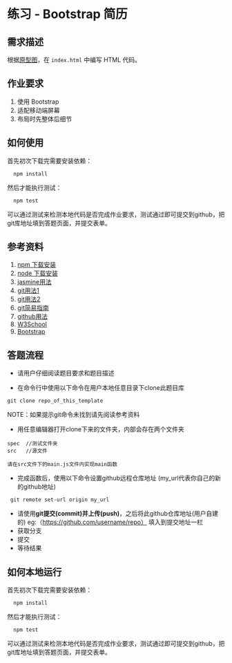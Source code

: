 #  练习 - Bootstrap 简历
## 需求描述
根据[原型图](http://wrapbootstrap.com/preview/WB0265951)，在 `index.html` 中编写 HTML 代码。

## 作业要求
1. 使用 Bootstrap
1. 适配移动端屏幕
1. 布局时先整体后细节

## 如何使用

首先初次下载完需要安装依赖：
```
  npm install
```

然后才能执行测试：

```
  npm test
```

可以通过测试来检测本地代码是否完成作业要求，测试通过即可提交到github，把git库地址填到答题页面，并提交表单。

## 参考资料
1. [npm 下载安装](https://github.com/npm/npm)
2. [node 下载安装](https://github.com/creationix/nvm)
3. [jasmine用法](http://jasmine.github.io/2.4/introduction.html)
4. [git用法1](https://github.com/doggy8088/Learn-Git-in-30-days/blob/master/docs/02%20%E5%9C%A8%20Windows%20%E5%B9%B3%E5%8F%B0%E5%BF%85%E8%A3%9D%E7%9A%84%E4%B8%89%E5%A5%97%20Git%20%E5%B7%A5%E5%85%B7.markdown)
5. [git用法2](https://try.github.io/levels/1/challenges/1)
6. [git简易指南](http://gitref.org/zh/index.html)
7. [github用法](https://guides.github.com/activities/hello-world/)
9. [W3School](http://www.w3school.com.cn/)
1. [Bootstrap](http://www.bootcss.com/)

## 答题流程
- 请用户仔细阅读题目要求和题目描述

- 在命令行中使用以下命令在用户本地任意目录下clone此题目库
```
git clone repo_of_this_template
```
NOTE：如果提示git命令未找到请先阅读参考资料
- 用任意编辑器打开clone下来的文件夹，内部会存在两个文件夹
```
spec  //测试文件夹
src   //源文件
```
`请在src文件下的main.js文件内实现main函数`

- 完成函数后，使用以下命令设置github远程仓库地址 (my_url代表你自己的新的github地址)
```
 git remote set-url origin my_url
```
- 请使用**git提交(commit)**并**上传(push)**，之后将此github仓库地址(用户自建的) eg:（https://github.com/username/repo） 填入到提交地址一栏 
- 获取分支
- 提交
- 等待结果


## 如何本地运行

首先初次下载完需要安装依赖：

```
  npm install
```

然后才能执行测试：

```
  npm test
```

可以通过测试来检测本地代码是否完成作业要求，测试通过即可提交到github，把git库地址填到答题页面，并提交表单。
